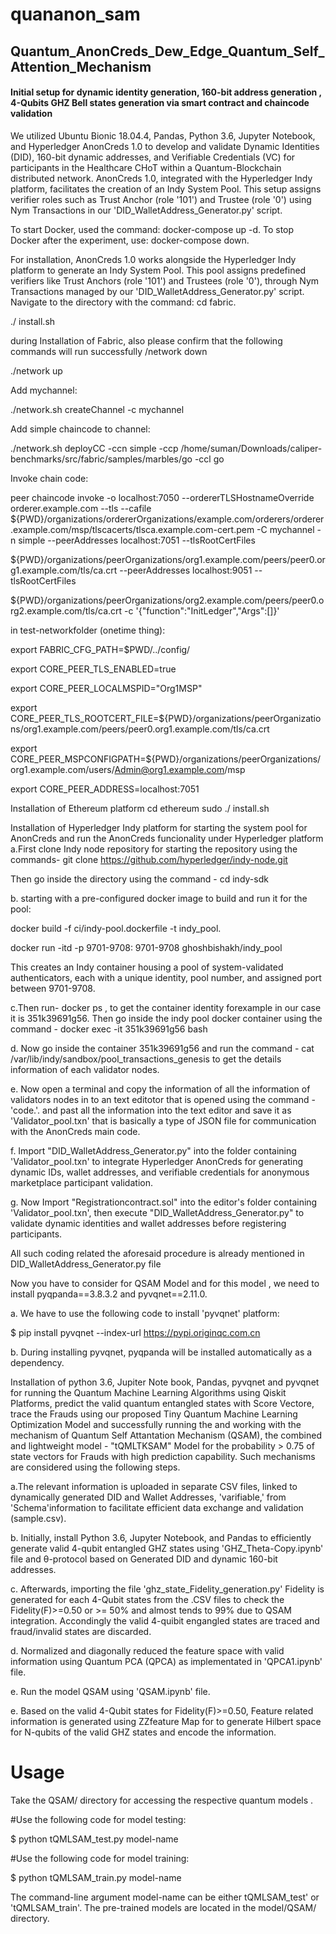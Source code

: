 # quananon_sam

## Quantum_AnonCreds_Dew_Edge_Quantum_Self_Attention_Mechanism
#### Initial setup for dynamic identity generation, 160-bit address generation , 4-Qubits GHZ Bell states generation via smart contract and chaincode validation 

We utilized Ubuntu Bionic 18.04.4, Pandas, Python 3.6, Jupyter Notebook, and Hyperledger AnonCreds 1.0 to develop and validate Dynamic Identities (DID), 160-bit dynamic addresses, and Verifiable Credentials (VC) for participants in the Healthcare CHoT within a Quantum-Blockchain distributed network. AnonCreds 1.0, integrated with the Hyperledger Indy platform, facilitates the creation of an Indy System Pool. This setup assigns verifier roles such as Trust Anchor (role '101') and Trustee (role '0') using Nym Transactions in our 'DID_WalletAddress_Generator.py' script.

To start Docker, used the command: docker-compose up -d. To stop Docker after the experiment, use: docker-compose down.

For installation, AnonCreds 1.0 works alongside the Hyperledger Indy platform to generate an Indy System Pool. This pool assigns predefined verifiers like Trust Anchors (role '101') and Trustees (role '0'), through Nym Transactions managed by our 'DID_WalletAddress_Generator.py' script. Navigate to the directory with the command: cd fabric.

./ install.sh

during Installation of Fabric, also please confirm that the following commands will run successfully /network down

./network up

Add mychannel:

./network.sh createChannel -c mychannel

Add simple chaincode to channel:

./network.sh deployCC -ccn simple -ccp /home/suman/Downloads/caliper-benchmarks/src/fabric/samples/marbles/go -ccl go

Invoke chain code:

peer chaincode invoke -o localhost:7050 --ordererTLSHostnameOverride orderer.example.com --tls --cafile ${PWD}/organizations/ordererOrganizations/example.com/orderers/orderer.example.com/msp/tlscacerts/tlsca.example.com-cert.pem -C mychannel -n simple --peerAddresses localhost:7051 --tlsRootCertFiles

${PWD}/organizations/peerOrganizations/org1.example.com/peers/peer0.org1.example.com/tls/ca.crt --peerAddresses localhost:9051 --tlsRootCertFiles

${PWD}/organizations/peerOrganizations/org2.example.com/peers/peer0.org2.example.com/tls/ca.crt -c '{"function":"InitLedger","Args":[]}'

in test-networkfolder (onetime thing):

export FABRIC_CFG_PATH=$PWD/../config/

export CORE_PEER_TLS_ENABLED=true

export CORE_PEER_LOCALMSPID="Org1MSP"

export CORE_PEER_TLS_ROOTCERT_FILE=${PWD}/organizations/peerOrganizations/org1.example.com/peers/peer0.org1.example.com/tls/ca.crt

export CORE_PEER_MSPCONFIGPATH=${PWD}/organizations/peerOrganizations/org1.example.com/users/Admin@org1.example.com/msp

export CORE_PEER_ADDRESS=localhost:7051

Installation of Ethereum platform cd ethereum
sudo ./ install.sh

Installation of Hyperledger Indy platform for starting the system pool for AnonCreds and run the AnonCreds funcionality under Hyperledger platform 
a.First clone Indy node repository for starting the repository using the commands-
git clone https://github.com/hyperledger/indy-node.git

Then go inside the directory using the command - cd indy-sdk

b. starting with a pre-configured docker image to build and run it for the pool:

docker build -f ci/indy-pool.dockerfile -t indy_pool.

docker run -itd -p 9701-9708: 9701-9708 ghoshbishakh/indy_pool

This creates an Indy container housing a pool of system-validated authenticators, each with a unique identity, pool number, and assigned port between 9701-9708.

c.Then run- docker ps , to get the container identity forexample in our case it is 351k39691g56. Then go inside the indy pool docker container using the command - docker exec -it 351k39691g56 bash

d. Now go inside the container 351k39691g56 and run the command - cat /var/lib/indy/sandbox/pool_transactions_genesis to get the details information of each validator nodes.

e. Now open a terminal and copy the information of all the information of validators nodes in to an text editotor that is opened using the command -'code.'. and past all the information into the text editor and save it as 'Validator_pool.txn' that is basically a type of JSON file for communication with the AnonCreds main code.

f. Import "DID_WalletAddress_Generator.py" into the folder containing 'Validator_pool.txn' to integrate Hyperledger AnonCreds for generating dynamic IDs, wallet addresses, and verifiable credentials for anonymous marketplace participant validation.

g. Now Import "Registrationcontract.sol" into the editor's folder containing 'Validator_pool.txn', then execute "DID_WalletAddress_Generator.py" to validate dynamic identities and wallet addresses before registering participants.

All such coding related the aforesaid procedure is already mentioned in DID_WalletAddress_Generator.py file

Now you have to consider for QSAM Model and for this model , we need to install pyqpanda==3.8.3.2 and pyvqnet==2.11.0. 

a. We have to use the following code to install 'pyvqnet' platform:

$ pip install pyvqnet --index-url https://pypi.originqc.com.cn

b. During installing pyvqnet, pyqpanda will be installed automatically as a dependency.

Installation of python 3.6, Jupiter Note book, Pandas, pyvqnet and pyvqnet for running the Quantum Machine Learning Algorithms using Qiskit Platforms, predict the valid quantum entangled states with Score Vectore, trace the Frauds using our proposed Tiny Quantum Machine Learning Optimization Model and successfully running the and working with the mechanism of Quantum Self Attantation Mechanism (QSAM), the combined and lightweight model - "tQMLTKSAM"  Model for the probability > 0.75 of state vectors for Frauds with high prediction capability. Such mechanisms are considered using the following steps.

a.The relevant information is uploaded in separate CSV files, linked to dynamically generated DID and Wallet Addresses, 'varifiable,' from 'Schema'information to facilitate efficient data exchange and validation (sample.csv).

b. Initially, install Python 3.6, Jupyter Notebook, and Pandas to efficiently generate valid 4-qubit entangled GHZ states using 'GHZ_Theta-Copy.ipynb' file and θ-protocol based on Generated DID and dynamic 160-bit addresses.

c. Afterwards, importing the file 'ghz_state_Fidelity_generation.py' Fidelity is generated for each 4-Qubit states from the .CSV files to check the Fidelity(F)>=0.50 or >= 50% and almost tends to 99% due to QSAM integration. Accondingly the valid 4-quibit engangled states are traced and fraud/invalid states are discarded.

d. Normalized and diagonally reduced the feature space with valid information using Quantum PCA (QPCA) as implementated in 'QPCA1.ipynb' file.

e. Run the model QSAM using 'QSAM.ipynb' file.

e. Based on the valid 4-Qubit states for Fidelity(F)>=0.50, Feature related information is generated using ZZfeature Map for to generate Hilbert space for N-qubits of the valid GHZ states and encode the information.

# Usage 
Take the QSAM/ directory for accessing the respective quantum models .

#Use the following code for model testing:

$ python tQMLSAM_test.py model-name

#Use the following code for model training:

$ python tQMLSAM_train.py model-name

The command-line argument model-name can be either tQMLSAM_test' or 'tQMLSAM_train'. The pre-trained models are located in the model/QSAM/ directory. 
